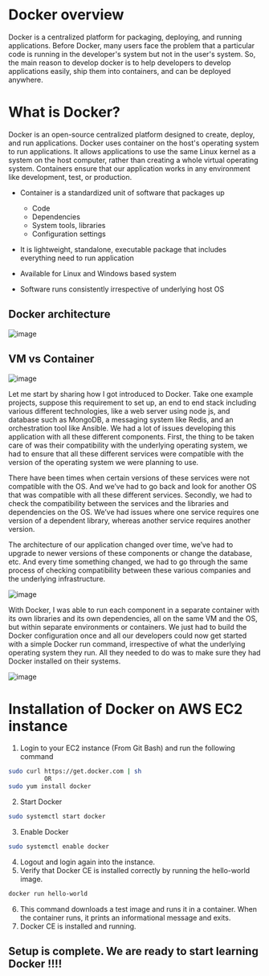 # Docker overview
Docker is a centralized platform for packaging, deploying, and running applications. Before Docker, many users face the problem that a particular code is running in the developer's system but not in the user's system. So, the main reason to develop docker is to help developers to develop applications easily, ship them into containers, and can be deployed anywhere.

# What is Docker?
Docker is an open-source centralized platform designed to create, deploy, and run applications. Docker uses container on the host's operating system to run applications. It allows applications to use the same Linux kernel as a system on the host computer, rather than creating a whole virtual operating system. Containers ensure that our application works in any environment like development, test, or production.

- Container is a standardized unit of software that packages up
  - Code
  - Dependencies
  - System tools, libraries
  - Configuration settings

- It is lightweight, standalone, executable package that includes everything
  need to run application
- Available for Linux and Windows based system
- Software runs consistently irrespective of underlying host OS  

## Docker architecture

![image](https://user-images.githubusercontent.com/33689324/177492442-175123e6-2510-483c-a332-d08fe2140f5a.png)


## VM vs Container
![image](https://user-images.githubusercontent.com/33689324/177493766-964853e4-c94b-47a6-89c6-5db0bc4ef50d.png)


Let me start by sharing how I got introduced to Docker. Take one example projects, suppose this requirement to set up, an end to end stack including various different technologies, like a web server using node js, and database such as MongoDB, a messaging system like Redis, and an orchestration tool like Ansible. We had a lot of issues developing this application with all these different components. First, the thing to be taken care of was their compatibility with the underlying operating system, we had to ensure that all these different services were compatible with the version of the operating system we were planning to use.

There have been times when certain versions of these services were not compatible with the OS. And we’ve had to go back and look for another OS that was compatible with all these different services. Secondly, we had to check the compatibility between the services and the libraries and dependencies on the OS. We’ve had issues where one service requires one version of a dependent library, whereas another service requires another version. 

The architecture of our application changed over time, we’ve had to upgrade to newer versions of these components or change the database, etc. And every time something changed, we had to go through the same process of checking compatibility between these various companies and the underlying infrastructure.

![image](https://user-images.githubusercontent.com/33689324/177495775-b247c22d-005b-4b37-8c45-0d1aab843ca7.png)

With Docker, I was able to run each component in a separate container with its own libraries and its own dependencies, all on the same VM and the OS, but within separate environments or containers. We just had to build the Docker configuration once and all our developers could now get started with a simple Docker run command, irrespective of what the underlying operating system they run. All they needed to do was to make sure they had Docker installed on their systems. 

![image](https://user-images.githubusercontent.com/33689324/177501464-02681dae-2100-4108-a333-c8e0e666735f.png)

# Installation of Docker on AWS EC2 instance
1. Login to your EC2 instance (From Git Bash) and run the following command

```sh 
sudo curl https://get.docker.com | sh
          OR
sudo yum install docker 
```
2. Start Docker

```sh 
sudo systemctl start docker
```
3. Enable Docker

```sh 
sudo systemctl enable docker
```
4. Logout and login again into the instance.
5. Verify that Docker CE is installed correctly by running the hello-world image.

```sh 
docker run hello-world
```
6. This command downloads a test image and runs it in a container. When the container runs, it prints an informational message and exits.
7. Docker CE is installed and running. 

## Setup is complete. We are ready to start learning Docker !!!!
